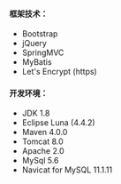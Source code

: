 #### 框架技术：

- Bootstrap
- jQuery
- SpringMVC
- MyBatis
- Let's Encrypt (https)

#### 开发环境：

- JDK 1.8
- Eclipse  Luna (4.4.2)
- Maven 4.0.0
- Tomcat 8.0
- Apache 2.0
- MySql 5.6 
- Navicat for MySQL 11.1.11